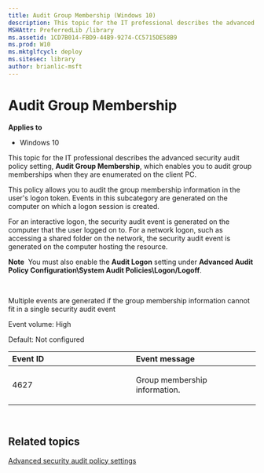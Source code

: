 ```yaml
---
title: Audit Group Membership (Windows 10)
description: This topic for the IT professional describes the advanced security audit policy setting Audit Group Membership which enables you to audit group memberships when they are enumerated on the client PC.
MSHAttr: PreferredLib /library
ms.assetid: 1CD7B014-FBD9-44B9-9274-CC5715DE58B9
ms.prod: W10
ms.mktglfcycl: deploy
ms.sitesec: library
author: brianlic-msft
---
```


# Audit Group Membership


**Applies to**

-   Windows 10

This topic for the IT professional describes the advanced security audit policy setting, **Audit Group Membership**, which enables you to audit group memberships when they are enumerated on the client PC.

This policy allows you to audit the group membership information in the user's logon token. Events in this subcategory are generated on the computer on which a logon session is created.

For an interactive logon, the security audit event is generated on the computer that the user logged on to. For a network logon, such as accessing a shared folder on the network, the security audit event is generated on the computer hosting the resource.

**Note**  You must also enable the **Audit Logon** setting under **Advanced Audit Policy Configuration\\System Audit Policies\\Logon/Logoff**.

 

Multiple events are generated if the group membership information cannot fit in a single security audit event

Event volume: High

Default: Not configured

<table>
<colgroup>
<col width="50%" />
<col width="50%" />
</colgroup>
<thead>
<tr class="header">
<th align="left">Event ID</th>
<th align="left">Event message</th>
</tr>
</thead>
<tbody>
<tr class="odd">
<td align="left"><p>4627</p></td>
<td align="left"><p>Group membership information.</p></td>
</tr>
</tbody>
</table>

 

## Related topics


[Advanced security audit policy settings](advanced-security-audit-policy-settings.md)

 

 





